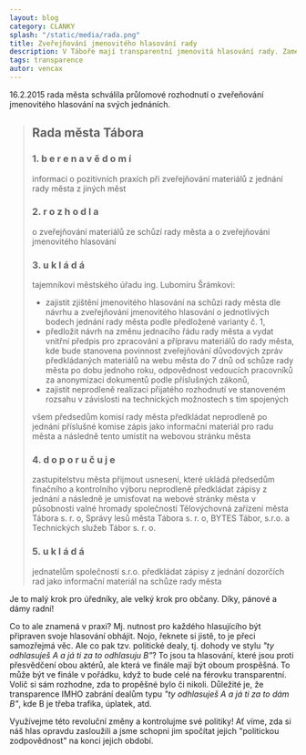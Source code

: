 ```yaml
---
layout: blog
category: CLANKY
splash: "/static/media/rada.png"
title: Zveřejňování jmenovitého hlasování rady
description: V Táboře mají transparentní jmenovitá hlasování rady. Zamená to konec politickým dealům? Ne nutně.
tags: transparence
autor: vencax
---
```



16.2.2015 rada města schválila průlomové rozhodnutí o zveřeňování jmenovitého hlasování na svých jednáních.

> ## Rada města Tábora
> ### 1. b e r e n a v ě d o m í
>
> informaci o pozitivních praxích při zveřejňování materiálů z jednání rady města z jiných měst
> ### 2. r o z h o d l a
>
> o zveřejňování materiálů ze schůzí rady města a o zveřejňování jmenovitého hlasování
> ### 3. u k l á d á
> tajemníkovi městského úřadu ing. Lubomíru Šrámkovi:
> - zajistit zjištění jmenovitého hlasování na schůzi rady města dle návrhu a zveřejňování jmenovitého hlasování o jednotlivých bodech jednání rady města podle předložené varianty č. 1,
> - předložit návrh na změnu jednacího řádu rady města a vydat vnitřní předpis pro zpracování a přípravu materiálů do rady města, kde bude stanovena povinnost zveřejňování důvodových zpráv předkládaných materiálů na webu města do 7 dnů od schůze rady města po dobu jednoho roku, odpovědnost vedoucích pracovníků za anonymizaci dokumentů podle příslušných zákonů,
> - zajistit neprodleně realizaci přijatého rozhodnutí ve stanoveném rozsahu v závislosti na technických možnostech s tím spojených
>
> všem předsedům komisí rady města předkládat neprodleně po jednání příslušné komise zápis jako informační materiál pro radu města a následně tento umístit na webovou stránku města
> ### 4. d o p o r u č u j e
> zastupitelstvu města přijmout usnesení, které ukládá předsedům finačního a kontrolního výboru neprodleně předkládat zápisy z jednání a následně je umisťovat na webové stránky města v působnosti valné hromady společností Tělovýchovná zařízení města Tábora s. r. o, Správy lesů města Tábora s. r. o, BYTES Tábor, s.r.o. a Technických služeb Tábor s. r. o.
> ### 5. u k l á d á
> jednatelům společností s.r.o. předkládat zápisy z jednání dozorčích rad jako informační materiál na schůze rady města

Je to malý krok pro úředníky, ale velký krok pro občany.
Díky, pánové a dámy radní!

Co to ale znamená v praxi?
Mj. nutnost pro každého hlasujícího být připraven svoje hlasování obhájit.
Nojo, řeknete si jistě, to je přeci samozřejmá věc.
Ale co pak tzv. politické dealy, tj. dohody ve stylu *"ty odhlasuješ A a já ti za to odhlasuju B"*?
To jsou ta hlasování, které jsou proti přesvědčení obou aktérů, ale která ve finále mají být oboum prospěšná.
To může být ve finále v pořádku, když to bude celé na férovku transparentní.
Volič si sám rozhodne, zda to propěšné bylo či nikoli.
Důležité je, že transparence IMHO zabrání dealům typu *"ty odhlasuješ A a já ti za to dám B"*, kde B je třeba trafika, úplatek, atd.

Využívejme této revoluční změny a kontrolujme své politiky!
Ať víme, zda si náš hlas opravdu zasloužili
  a jsme schopni jim spočítat jejich "politickou zodpovědnost" na konci jejich období.
